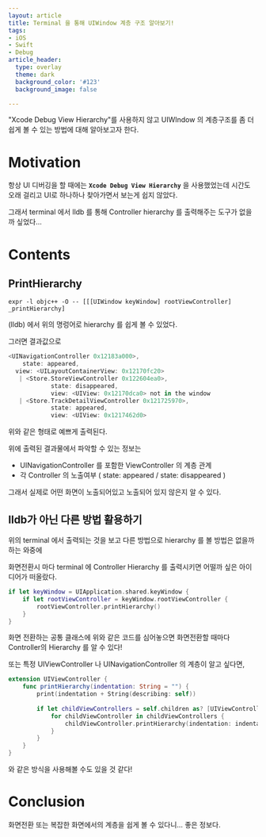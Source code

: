 ```yaml
---
layout: article
title: Terminal 을 통해 UIWindow 계층 구조 알아보기!
tags:
- iOS
- Swift
- Debug
article_header:
  type: overlay
  theme: dark
  background_color: '#123'
  background_image: false

---
```


"Xcode Debug View Hierarchy"를 사용하지 않고 UIWIndow 의 계층구조를 좀 더 쉽게 볼 수 있는 방법에 대해 알아보고자 한다.

<!--more-->

# Motivation

항상 UI 디버깅을 할 때에는 **`Xcode Debug View Hierarchy`** 을 사용했었는데 시간도 오래 걸리고 UI로 하나하나 찾아가면서 보는게 쉽지 않았다. 

그래서 terminal 에서 lldb 를 통해 Controller hierarchy 를 출력해주는 도구가 없을까 싶었다…

# Contents

## PrintHierarchy

``expr -l objc++ -O -- [[[UIWindow keyWindow] rootViewController] _printHierarchy]``

(lldb) 에서 위의 명렁어로 hierarchy 를 쉽게 볼 수 있었다. 

그러면 결과값으로 

```swift
<UINavigationController 0x12183a000>, 
	state: appeared, 
  view: <UILayoutContainerView: 0x12170fc20>
   | <Store.StoreViewController 0x122604ea0>, 
			state: disappeared, 
			view: <UIView: 0x12170dca0> not in the window
   | <Store.TrackDetailViewController 0x121725970>, 
			state: appeared, 
			view: <UIView: 0x1217462d0>
```

위와 같은 형태로 예쁘게 출력된다. 

위에 출력된 결과물에서 파악할 수 있는 정보는 

- UINavigationController 를 포함한 ViewController 의 계층 관계
- 각 Controller 의 노출여부 ( state: appeared / state: disappeared )

그래서 실제로 어떤 화면이 노출되어있고 노출되어 있지 않은지 알 수 있다. 

## lldb가 아닌 다른 방법 활용하기

위의 terminal 에서 출력되는 것을 보고 다른 방법으로 hierarchy 를 볼 방법은 없을까 하는 와중에

화면전환시 마다 terminal 에 Controller Hierarchy 를 출력시키면 어떨까 싶은 아이디어가 떠올랐다. 

```swift
if let keyWindow = UIApplication.shared.keyWindow {
    if let rootViewController = keyWindow.rootViewController {
        rootViewController.printHierarchy()
    }
}
```

화면 전환하는 공통 클래스에 위와 같은 코드를 심어놓으면 화면전환할 때마다 Controller의 Hierarchy 를 알 수 있다!

또는 특정 UIViewController 나 UINavigationController 의 계층이 알고 싶다면, 

```swift
extension UIViewController {
    func printHierarchy(indentation: String = "") {
        print(indentation + String(describing: self))
        
        if let childViewControllers = self.children as? [UIViewController] {
            for childViewController in childViewControllers {
                childViewController.printHierarchy(indentation: indentation + "  ")
            }
        }
    }
}
```

와 같은 방식을 사용해볼 수도 있을 것 같다! 

# Conclusion

화면전환 또는 복잡한 화면에서의 계층을 쉽게 볼 수 있다니… 좋은 정보다.